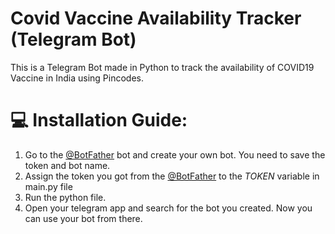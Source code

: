 # Covid Vaccine Availability Tracker (Telegram Bot)
This is a Telegram Bot made in Python to track the availability of COVID19 Vaccine in India using Pincodes.


# 💻 Installation Guide:  
1. Go to the [@BotFather](https://t.me/BotFather) bot and create your own bot. You need to save the token and bot name.
2. Assign the token you got from the [@BotFather](https://t.me/BotFather) to the *TOKEN* variable in main.py file
3. Run the python file.
4. Open your telegram app and search for the bot you created. Now you can use your bot from there.
